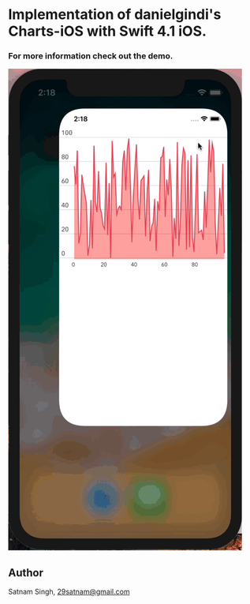 # Implementation of danielgindi's Charts-iOS with Swift 4.1 iOS.

### For more information check out the demo.



![Alt Text](https://raw.githubusercontent.com/29satnam/Charts-LineChart/master/demo.gif)

## Author

Satnam Singh, 29satnam@gmail.com
